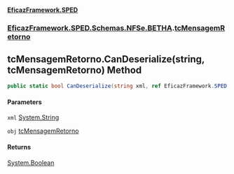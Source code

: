 #### [EficazFramework.SPED](EficazFrameworkSPED.md 'EficazFramework SPED')
### [EficazFramework.SPED.Schemas.NFSe.BETHA](EficazFramework.SPED.Schemas.NFSe.BETHA.md 'EficazFramework.SPED.Schemas.NFSe.BETHA').[tcMensagemRetorno](EficazFramework.SPED.Schemas.NFSe.BETHA/tcMensagemRetorno.md 'EficazFramework.SPED.Schemas.NFSe.BETHA.tcMensagemRetorno')

## tcMensagemRetorno.CanDeserialize(string, tcMensagemRetorno) Method

```csharp
public static bool CanDeserialize(string xml, ref EficazFramework.SPED.Schemas.NFSe.BETHA.tcMensagemRetorno obj);
```
#### Parameters

<a name='EficazFramework.SPED.Schemas.NFSe.BETHA.tcMensagemRetorno.CanDeserialize(string,EficazFramework.SPED.Schemas.NFSe.BETHA.tcMensagemRetorno).xml'></a>

`xml` [System.String](https://docs.microsoft.com/en-us/dotnet/api/System.String 'System.String')

<a name='EficazFramework.SPED.Schemas.NFSe.BETHA.tcMensagemRetorno.CanDeserialize(string,EficazFramework.SPED.Schemas.NFSe.BETHA.tcMensagemRetorno).obj'></a>

`obj` [tcMensagemRetorno](EficazFramework.SPED.Schemas.NFSe.BETHA/tcMensagemRetorno.md 'EficazFramework.SPED.Schemas.NFSe.BETHA.tcMensagemRetorno')

#### Returns
[System.Boolean](https://docs.microsoft.com/en-us/dotnet/api/System.Boolean 'System.Boolean')